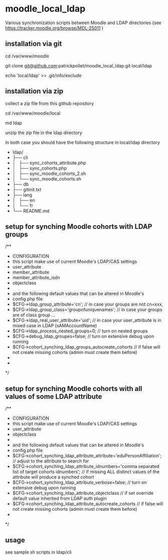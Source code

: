 moodle_local_ldap
=================

Various synchronization scripts between Moodle and LDAP directories (see https://tracker.moodle.org/browse/MDL-25011 )


installation via git 
--------------------

  cd /var/www/moodle
  
  git clone git@github.com:patrickpollet/moodle_local_ldap.git local/ldap
  
  echo 'local/ldap' >> .git/info/exclude
  
  
installation via zip 
--------------------
 
  collect a zip file from this github repository
  
  cd /var/www/moodle/local
  
  md ldap
  
  unzip the zip file in the ldap directory
  
   
   
In both case you should have the following structure in local/ldap directory

 * ldap/
 * ├── cli
 * │   ├── sync_cohorts_attribute.php
 * │   ├── sync_cohorts.php
 * │   ├── sync_moodle_cohorts_2.sh
 * │   └── sync_moodle_cohorts.sh
 * ├── db
 * ├── gitinit.txt
 * ├── lang
 * │   ├── en
 * │   └── fr
 * └── README.md
 

setup for synching Moodle cohorts with LDAP groups
--------------------------------------------------

/**
 * CONFIGURATION
 * this script make use of current Moodle's LDAP/CAS settings 
 * user_attribute 
 * member_attribute
 * member_attribute_isdn
 * objectclass
 * 
 * and the following default values that can be altered in Moodle's
 * config.php file
 * $CFG->ldap_group_attribute='cn';          // in case your groups are not cn=xxx,
 * $CFG->ldap_group_class='groupofuniquenames'; // in case your groups are of class group ...
 * $CFG->ldap_real_user_attribute='uid';     // in case your user_attribute is in mixed case in LDAP (sAMAccountName) 
 * $CFG->ldap_process_nested_groups=0;       // turn on nested groups
 * $CFG->debug_ldap_groupes=false;           // turn on extensive debug upon running
 * $CFG->cohort_synching_ldap_groups_autocreate_cohorts // if false will not create missing cohorts (admin must create them before) 
 * 
 * 
 */
 
 
setup for synching Moodle cohorts with all values of some LDAP attribute
-----------------------------------------------------------------------

/**
 * CONFIGURATION
 * this script make use of current Moodle's LDAP/CAS settings 
 * user_attribute 
 * objectclass
 * 
 * and the following default values that can be altered in Moodle's
 * config.php file
 * $CFG->cohort_synching_ldap_attribute_attribute='eduPersonAffiliation';     // adjust to the attribute to search for
 * $CFG->cohort_synching_ldap_attribute_idnumbers='comma separated list of target cohorts idnumbers'; // if missing ALL distinct values of the attribute will produce a synched cohort
 * $CFG->cohort_synching_ldap_attribute_verbose=false;           // turn on extensive debug upon running
 * $CFG->cohort_synching_ldap_attribute_objectclass // if set override default value inherited from LDAP auth plugin 
 * $CFG->cohort_synching_ldap_attribute_autocreate_cohorts // if false will not create missing cohorts (admin must create them before) 
 * 
 */
 
   
  
  

usage 
-----

see sample sh scripts in ldap/cli    

